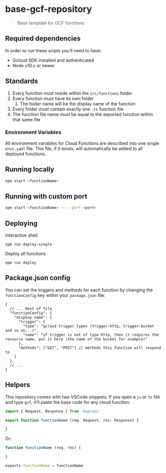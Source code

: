# base-gcf-repository

> Base template for GCF functions

## Required dependencies

In order to run these scipts you'll need to have:

- Gcloud SDK installed and authenticated
- Node v10.x or newer

## Standards

1. Every function must reside within the `src/functions` folder
2. Every function must have its own folder
   1. The folder name will be the display name of the function
3. Every folder must contain exactly one `.ts` function file
4. The function file name must be equal to the exported function within that same file

### Environment Variables

All environment variables for Cloud Functions are described into one single `envs.yaml` file. This file, if it exists, will automatically be added to all deployed functions.

## Running locally

```bash
npm start <functionName>
```

## Running with custom port

```bash
npm start <functionName> -- --port <port>
```

## Deploying

Interactive shell

```
npm run deploy:single
```

Deploy all functions

```
npm run deploy
```

## Package.json config

You can set the triggers and methods for each function by changing the `functionConfig` key within your `package.json` file:

```jsonc
{
  // ... Rest of file
  "functionConfig": {
    "display-name": {
      "trigger": {
        "type": "gcloud trigger types (trigger-http, trigger-bucket and so on...)",
        "name": "if trigger is not of type http, then it requires the resource name, put it here (the name of the bucket for example)"
      },
      "methods": ["GET", "POST"] // methods this function will respond to
    }
  },
  // ...
}
```

## Helpers

This repository comes with two VSCode snippets. If you open a `js` or `ts` file and type `gcf`, it'll paste the base code for any cloud function:

```ts
import { Request, Response } from 'express'

export function functionName (req: Request, res: Response) {

}
```

Or:

```js
function functionName (req, res) {

}

exports.functionName = functionName
```
